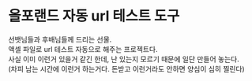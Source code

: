 # 올포랜드 자동 url 테스트 도구
선뱃님들과 후배님들께 드리는 선물.<br>
액셀 파일로 url 테스트 자동으로 해주는 프로젝트다.<br>
사실 이미 이런거 있을거 같긴 한데, 난 있는지 모르기 때문에 일단 만들어 놓는다.<br>
(차피 남는 시간에 이런거 하는거다. 돈받고 이런거라도 안하면 양심이 심히 찔린다)<br>
